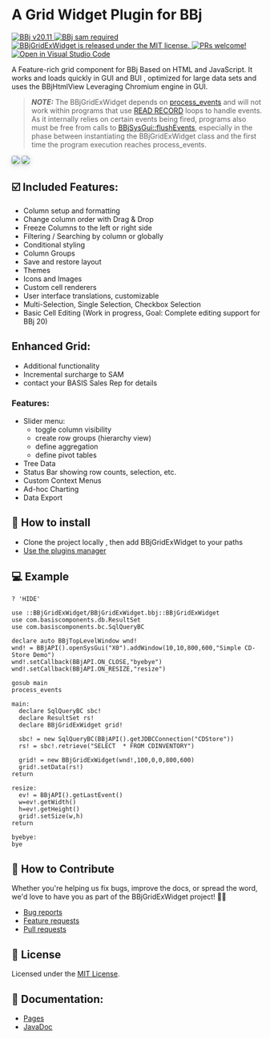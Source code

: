 # A Grid Widget Plugin for BBj
<p>
  <a href="http://www.basis.com/downloads">
    <img src="https://img.shields.io/badge/BBj-v20.11-blue" alt="BBj v20.11" />
  </a>
  <a href="http://www.basis.com/downloads">
    <img src="https://img.shields.io/badge/BBj-SAM%20required-orange" alt="BBj sam required" />
  </a>
  <a href="https://github.com/BBj-Plugins/BBjGridExWidget/blob/master/README.md">
    <img src="https://img.shields.io/badge/license-MIT-blue.svg" alt="BBjGridExWidget is released under the MIT license." />
  </a>
  <a href="https://github.com/necolas/issue-guidelines/blob/master/CONTRIBUTING.md#pull-requests">
    <img src="https://img.shields.io/badge/PRs-welcome-brightgreen.svg" alt="PRs welcome!" />
  </a>
   <a href="https://open.vscode.dev/BBj-Plugins/BBjGridExWidget">
    <img src="https://open.vscode.dev/badges/open-in-vscode.svg" alt="Open in Visual Studio Code" />
  </a>
</p>

A Feature-rich grid component for BBj Based on HTML and JavaScript. It works and loads quickly in GUI and BUI
, optimized for large data sets and uses the BBjHtmlView Leveraging Chromium engine in GUI.

> **_NOTE:_** The BBjGridExWidget depends on [process_events](https://documentation.basis.com/BASISHelp/WebHelp/commands/process_events_verb.htm?Highlight=process_events) and will not work within programs that use [READ RECORD](https://documentation.basis.com/BASISHelp/WebHelp/commands/read_verb.htm) loops to handle events. As it internally relies on certain events being fired, programs also must be free from calls to [BBjSysGui::flushEvents](https://documentation.basis.com/BASISHelp/WebHelp/bbjobjects/SysGui/bbjsysgui/bbjsysgui_flushevents.htm?Highlight=flushEvents), especially in the phase between instantiating the BBjGridExWidget class and the first time the program execution reaches process_events.


<img style="border-radius: 0.25em;box-shadow:0 2px 4px -1px hsla(214, 53%, 23%, 0.16), 0 3px 12px -1px hsla(214, 50%, 22%, 0.26)" src="https://user-images.githubusercontent.com/4313420/82667299-da6e0880-9c37-11ea-8c0e-1339a8d8b2d6.png" />

<img style="border-radius: 0.25em;box-shadow:0 2px 4px -1px hsla(214, 53%, 23%, 0.16), 0 3px 12px -1px hsla(214, 50%, 22%, 0.26)" src="https://user-images.githubusercontent.com/4313420/82667633-8879b280-9c38-11ea-9217-2cbe35bff94d.png" />

## ☑️ Included Features:

- Column setup and formatting
- Change column order with Drag & Drop 
- Freeze Columns to the left or right side
- Filtering / Searching by column or globally
- Conditional styling
- Column Groups
- Save and restore layout
- Themes
- Icons and Images
- Custom cell renderers
- User interface translations, customizable
- Multi-Selection, Single Selection, Checkbox Selection
- Basic Cell Editing (Work in progress, Goal: Complete editing support
 for BBj 20)

## Enhanced Grid:

- Additional functionality 
- Incremental surcharge to SAM
- contact your BASIS Sales Rep for details

### Features:

- Slider menu:
  * toggle column visibility
  * create row groups (hierarchy view)
  * define aggregation
  * define pivot tables
- Tree Data
- Status Bar showing row counts, selection, etc.
- Custom Context Menus
- Ad-hoc Charting
- Data Export

## 🚀 How to install 

* Clone the project locally , then add BBjGridExWidget to your paths
* [Use the plugins manager](https://www.bbj-plugins.com/en/get-started)

## 💻 Example
```BBJ
? 'HIDE'

use ::BBjGridExWidget/BBjGridExWidget.bbj::BBjGridExWidget
use com.basiscomponents.db.ResultSet
use com.basiscomponents.bc.SqlQueryBC

declare auto BBjTopLevelWindow wnd!
wnd! = BBjAPI().openSysGui("X0").addWindow(10,10,800,600,"Simple CD-Store Demo")
wnd!.setCallback(BBjAPI.ON_CLOSE,"byebye")
wnd!.setCallback(BBjAPI.ON_RESIZE,"resize")

gosub main
process_events

main:
  declare SqlQueryBC sbc!
  declare ResultSet rs!
  declare BBjGridExWidget grid!
  
  sbc! = new SqlQueryBC(BBjAPI().getJDBCConnection("CDStore"))
  rs! = sbc!.retrieve("SELECT  * FROM CDINVENTORY")

  grid! = new BBjGridExWidget(wnd!,100,0,0,800,600)
  grid!.setData(rs!)
return

resize:
  ev! = BBjAPI().getLastEvent()
  w=ev!.getWidth()
  h=ev!.getHeight()
  grid!.setSize(w,h)
return

byebye:
bye
```
## 🤝 How to Contribute

Whether you're helping us fix bugs, improve the docs, or spread the word, we'd love to have you as part of the BBjGridExWidget project! 💪💜

* [Bug reports](CONTRIBUTING.md#bugs)
* [Feature requests](CONTRIBUTING.md#features)
* [Pull requests](CONTRIBUTING.md#pull-requests)

## 📝 License

Licensed under the [MIT License](https://github.com/BBj-Plugins/BBjGridExWidget/blob/master/LICENSE).

## 🔗 Documentation:

* [Pages](https://bbj-plugins.github.io/BBjGridExWidget/)
* [JavaDoc](https://bbj-plugins.github.io/BBjGridExWidget/javadoc)
